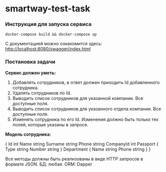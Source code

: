 # smartway-test-task

### Инструкция для запуска сервиса
```
docker-compose build && docker-compose up
```
С документацией можно ознакомится здесь: [http://localhost:8080/swagger/index.html](http://localhost:8080/swagger/index.html)

### Постановка задачи

**Сервис должен уметь:**

1. Добавлять сотрудников, в ответ должен приходить Id добавленного сотрудника.
2. Удалять сотрудников по Id.
3. Выводить список сотрудников для указанной компании. Все доступные поля.
4. Выводить список сотрудников для указанного отдела компании. Все доступные
поля.
5. Изменять сотрудника по его Id. Изменения должно быть только тех полей,
которые указаны в запросе.

**Модель сотрудника:**

{
  Id int
  Name string
  Surname string
  Phone string
  CompanyId int
  Passport {
    Type string
    Number string
  }
  Department {
    Name string
    Phone string
  }
}

Все методы должны быть реализованы в виде HTTP запросов в формате JSON.
БД: любая.
ORM: Dapper

